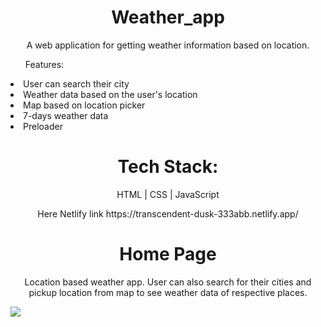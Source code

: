 
<h1 align='center' > Weather_app </h1>
<p  align='center'>A web application for getting weather information based on location. </p>


<ul> Features: </ul>
<li>User can search their city</li> 
<li>Weather data based on the user's location</li> 
<li>Map based on location picker</li> 
<li>7-days weather data</li> 
<li>Preloader</li> 

<h1 align='center' > Tech Stack: </h1>
<p  align='center'> HTML | CSS | JavaScript </p>
  
<p align='center'> Here Netlify link
https://transcendent-dusk-333abb.netlify.app/
</p>

<h1 align='center'> Home Page </h1>
<p align='center'> Location based weather app. User can also search for their cities and pickup location from map to see weather data of respective places. </p>

<img src="https://github.com/RohitD100/Weather-app-/blob/main/RD%20weather%20App.png" />



